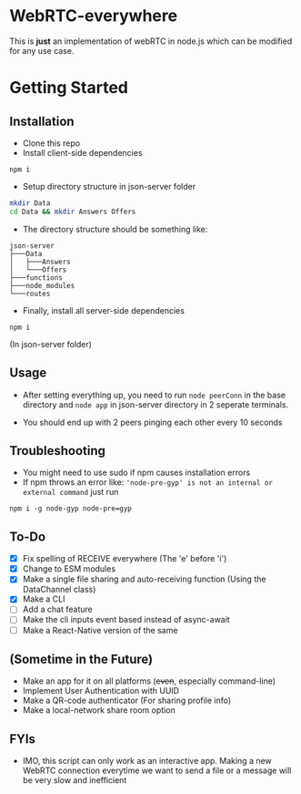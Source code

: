 # **WebRTC-everywhere**

This is **just** an implementation of webRTC in node.js which can be modified for any use case.
</br>

# Getting Started

## Installation

- Clone this repo
- Install client-side dependencies

```
npm i
```

- Setup directory structure in json-server folder

```bash
mkdir Data
cd Data && mkdir Answers Offers
```

- The directory structure should be something like:

```
json-server
├───Data
│   ├───Answers
│   └───Offers
├───functions
├───node_modules
└───routes
```

- Finally, install all server-side dependencies

```
npm i
```

(In json-server folder)

## Usage

- After setting everything up, you need to run `node peerConn` in the base directory and `node app` in json-server directory in 2 seperate terminals.

- You should end up with 2 peers pinging each other every 10 seconds

## Troubleshooting

- You might need to use sudo if npm causes installation errors
- If npm throws an error like: `'node-pre-gyp' is not an internal or external command` just run

```
npm i -g node-gyp node-pre=gyp
```

## To-Do

- [x] Fix spelling of RECEIVE everywhere (The 'e' before 'i')
- [x] Change to ESM modules
- [x] Make a single file sharing and auto-receiving function (Using the DataChannel class)
- [x] Make a CLI
- [ ] Add a chat feature
- [ ] Make the cli inputs event based instead of async-await
- [ ] Make a React-Native version of the same

## (Sometime in the Future)

- Make an app for it on all platforms (~~even~~, especially command-line)
- Implement User Authentication with UUID
- Make a QR-code authenticator (For sharing profile info)
- Make a local-network share room option

## FYIs

- IMO, this script can only work as an interactive app. Making a new WebRTC connection everytime we want to send a file or a message will be very slow and inefficient
